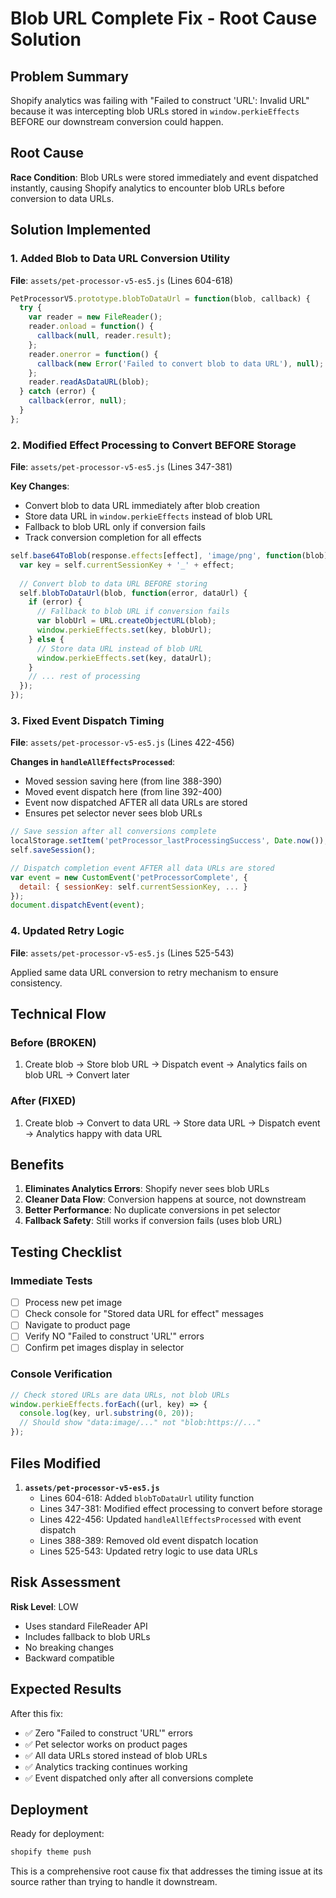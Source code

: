 # Blob URL Complete Fix - Root Cause Solution

## Problem Summary
Shopify analytics was failing with "Failed to construct 'URL': Invalid URL" because it was intercepting blob URLs stored in `window.perkieEffects` BEFORE our downstream conversion could happen.

## Root Cause
**Race Condition**: Blob URLs were stored immediately and event dispatched instantly, causing Shopify analytics to encounter blob URLs before conversion to data URLs.

## Solution Implemented

### 1. Added Blob to Data URL Conversion Utility
**File**: `assets/pet-processor-v5-es5.js` (Lines 604-618)

```javascript
PetProcessorV5.prototype.blobToDataUrl = function(blob, callback) {
  try {
    var reader = new FileReader();
    reader.onload = function() {
      callback(null, reader.result);
    };
    reader.onerror = function() {
      callback(new Error('Failed to convert blob to data URL'), null);
    };
    reader.readAsDataURL(blob);
  } catch (error) {
    callback(error, null);
  }
};
```

### 2. Modified Effect Processing to Convert BEFORE Storage
**File**: `assets/pet-processor-v5-es5.js` (Lines 347-381)

**Key Changes**:
- Convert blob to data URL immediately after blob creation
- Store data URL in `window.perkieEffects` instead of blob URL
- Fallback to blob URL only if conversion fails
- Track conversion completion for all effects

```javascript
self.base64ToBlob(response.effects[effect], 'image/png', function(blob) {
  var key = self.currentSessionKey + '_' + effect;
  
  // Convert blob to data URL BEFORE storing
  self.blobToDataUrl(blob, function(error, dataUrl) {
    if (error) {
      // Fallback to blob URL if conversion fails
      var blobUrl = URL.createObjectURL(blob);
      window.perkieEffects.set(key, blobUrl);
    } else {
      // Store data URL instead of blob URL
      window.perkieEffects.set(key, dataUrl);
    }
    // ... rest of processing
  });
});
```

### 3. Fixed Event Dispatch Timing
**File**: `assets/pet-processor-v5-es5.js` (Lines 422-456)

**Changes in `handleAllEffectsProcessed`**:
- Moved session saving here (from line 388-390)
- Moved event dispatch here (from line 392-400)
- Event now dispatched AFTER all data URLs are stored
- Ensures pet selector never sees blob URLs

```javascript
// Save session after all conversions complete
localStorage.setItem('petProcessor_lastProcessingSuccess', Date.now());
self.saveSession();

// Dispatch completion event AFTER all data URLs are stored
var event = new CustomEvent('petProcessorComplete', {
  detail: { sessionKey: self.currentSessionKey, ... }
});
document.dispatchEvent(event);
```

### 4. Updated Retry Logic
**File**: `assets/pet-processor-v5-es5.js` (Lines 525-543)

Applied same data URL conversion to retry mechanism to ensure consistency.

## Technical Flow

### Before (BROKEN)
1. Create blob → Store blob URL → Dispatch event → Analytics fails on blob URL → Convert later

### After (FIXED)
1. Create blob → Convert to data URL → Store data URL → Dispatch event → Analytics happy with data URL

## Benefits

1. **Eliminates Analytics Errors**: Shopify never sees blob URLs
2. **Cleaner Data Flow**: Conversion happens at source, not downstream
3. **Better Performance**: No duplicate conversions in pet selector
4. **Fallback Safety**: Still works if conversion fails (uses blob URL)

## Testing Checklist

### Immediate Tests
- [ ] Process new pet image
- [ ] Check console for "Stored data URL for effect" messages
- [ ] Navigate to product page
- [ ] Verify NO "Failed to construct 'URL'" errors
- [ ] Confirm pet images display in selector

### Console Verification
```javascript
// Check stored URLs are data URLs, not blob URLs
window.perkieEffects.forEach((url, key) => {
  console.log(key, url.substring(0, 20));
  // Should show "data:image/..." not "blob:https://..."
});
```

## Files Modified

1. **`assets/pet-processor-v5-es5.js`**
   - Lines 604-618: Added `blobToDataUrl` utility function
   - Lines 347-381: Modified effect processing to convert before storage
   - Lines 422-456: Updated `handleAllEffectsProcessed` with event dispatch
   - Lines 388-389: Removed old event dispatch location
   - Lines 525-543: Updated retry logic to use data URLs

## Risk Assessment

**Risk Level**: LOW
- Uses standard FileReader API
- Includes fallback to blob URLs
- No breaking changes
- Backward compatible

## Expected Results

After this fix:
- ✅ Zero "Failed to construct 'URL'" errors
- ✅ Pet selector works on product pages
- ✅ All data URLs stored instead of blob URLs
- ✅ Analytics tracking continues working
- ✅ Event dispatched only after all conversions complete

## Deployment

Ready for deployment:
```bash
shopify theme push
```

This is a comprehensive root cause fix that addresses the timing issue at its source rather than trying to handle it downstream.